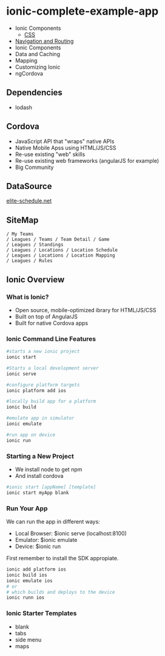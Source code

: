 # ionic-complete-example-app

+ Ionic Components
    * [CSS](https://github.com/pearpages/ionic-complete-example-app/blob/master/docs/0-components-css.md)
+ [Navigation and Routing](https://github.com/pearpages/ionic-complete-example-app/blob/master/docs/1-navigation-and-routing.md)
+ Ionic Components
+ Data and Caching
+ Mapping
+ Customizing Ionic
+ ngCordova

## Dependencies

+ lodash

## Cordova

* JavaScript API that "wraps" native APIs
* Native Mobile Apss using HTML/JS/CSS
* Re-use existing "web" skills
* Re-use existing web frameworks (angularJS for example)
* Big Community

## DataSource

[elite-schedule.net](http://elite-schedule.net)

## SiteMap

```
/ My Teams
/ Leagues / Teams / Team Detail / Game
/ Leagues / Standings
/ Leagues / Locations / Location Schedule
/ Leagues / Locations / Location Mapping
/ Leagues / Rules
```

## Ionic Overview

### What is Ionic?

* Open source, mobile-optimized ibrary for HTML/JS/CSS
* Built on top of AngularJS
* Built for native Cordova apps

### Ionic Command Line Features

```bash
#starts a new ionic project
ionic start
```

```bash
#Starts a local development server
ionic serve
```

```bash
#configure platform targets
ionic platform add ios
```

```bash
#locally build app for a platform
ionic build
```

```bash
#emulate app in simulator
ionic emulate
```

```bash
#run app on device
ionic run
```

### Starting a New Project

* We install node to get npm
* And install cordova

```bash
#ionic start [appName] [template]
ionic start myApp blank
```

### Run Your App

We can run the app in different ways:

* Local Browser: $ionic serve (localhost:8100)
* Emulator: $ionic emulate
* Device: $ionic run

First remember to install the SDK appropiate.

```bash
ionic add platform ios
ionic build ios
ionic emulate ios
# or
# which builds and deploys to the device
ionic runn ios
```

### Ionic Starter Templates

* blank
* tabs
* side menu
* maps



